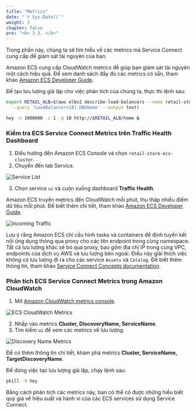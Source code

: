 ```yaml
---
title: "Metrics"
date: "`r Sys.Date()`"
weight: 3
chapter: false
pre: "<b> 3.3. </b>"
---
```


Trong phần này, chúng ta sẽ tìm hiểu về các metrics mà Service Connect cung cấp để giám sát tài nguyên của bạn.

Amazon ECS cung cấp CloudWatch metrics để giúp bạn giám sát tài nguyên một cách hiệu quả. Để xem danh sách đầy đủ các metrics có sẵn, tham khảo [Amazon ECS Developer Guide](https://docs.aws.amazon.com/AmazonECS/latest/developerguide/available-metrics.html).

Để tạo lưu lượng giả lập cho việc phân tích của chúng ta, thực thi lệnh sau:

```bash
export RETAIL_ALB=$(aws elbv2 describe-load-balancers --name retail-store-ecs-ui \
  --query 'LoadBalancers[0].DNSName' --output text)

hey -n 1000000 -c 1 -q 10 http://$RETAIL_ALB/home &
```

### Kiểm tra ECS Service Connect Metrics trên Traffic Health Dashboard

1. Điều hướng đến Amazon ECS Console và chọn `retail-store-ecs-cluster`.
2. Chuyển đến tab Service.

![Service List](/images/3-service-connect/3-metrics/image.png)

3. Chọn service `ui` và cuộn xuống dashboard **Traffic Health**.

Amazon ECS truyền metrics đến CloudWatch mỗi phút, thu thập nhiều điểm dữ liệu mỗi phút. Để biết thêm chi tiết, tham khảo [Amazon ECS Developer Guide](https://docs.aws.amazon.com/AmazonECS/latest/developerguide/available-metrics.html).

![Incoming Traffic](/images/3-service-connect/3-metrics/image-1.png)

Lưu ý rằng Amazon ECS chỉ cấu hình tasks và containers để định tuyến kết nối ứng dụng thông qua proxy cho các tên endpoint trong cùng namespace. Tất cả lưu lượng khác sẽ bỏ qua proxy, bao gồm địa chỉ IP trong cùng VPC, endpoints của dịch vụ AWS và lưu lượng bên ngoài. Điều này giải thích việc không có lưu lượng đi ra cho các service `Assets` và `Catalog`. Để biết thêm thông tin, tham khảo [Service Connect Concepts documentation](https://docs.aws.amazon.com/AmazonECS/latest/developerguide/service-connect-concepts-deploy.html#service-connect-concepts-proxy).

### Phân tích ECS Service Connect Metrics trong Amazon CloudWatch

1. Mở [Amazon CloudWatch metrics console](https://console.aws.amazon.com/cloudwatch/home#metricsV2?graph=~(view~'timeSeries~stacked~false~stat~'Average~period~300)&namespace=~'AWS*2fECS).

![ECS CloudWatch Metrics](/images/3-service-connect/3-metrics/image-2.png)

2. Nhấp vào metrics **Cluster, DiscoveryName, ServiceName**.
3. Tìm kiếm `ui` để xem các metrics về lưu lượng.

![Discovery Name Metrics](/images/3-service-connect/3-metrics/image-3.png)

Để có thêm thông tin chi tiết, khám phá metrics **Cluster, ServiceName, TargetDiscoveryName**.

Để dừng việc tạo lưu lượng giả lập, chạy lệnh sau:

```bash
pkill -9 hey
```

Bằng cách phân tích các metrics này, bạn có thể có được những hiểu biết quý giá về hiệu suất và hành vi của các ECS services sử dụng Service Connect.